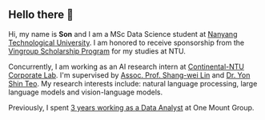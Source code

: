 ## Hello there 👋

Hi, my name is **Son** and I am a MSc Data Science student at [Nanyang Technological University](https://www.ntu.edu.sg/). I am honored to receive sponsorship from the [Vingroup Scholarship Program](https://scholarships.vinuni.edu.vn/masters-ph-d-scholarship-program/) for my studies at NTU.


Concurrently, I am working as an AI research intern at [Continental-NTU Corporate Lab](https://www.ntu.edu.sg/continental-ntu). I'm supervised by [Assoc. Prof. Shang-wei Lin](https://shangweilin.github.io/) and [Dr. Yon Shin Teo](https://openreview.net/profile?id=~Yon_Shin_Teo1). My research interests include: natural language processing, large language models and vision-language models.

Previously, I spent [3 years working as a Data Analyst](https://giangson19.github.io/blog/969-days-in-the-life-of-a-data-analyst/) at One Mount Group.
